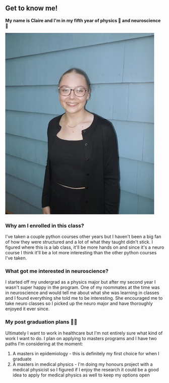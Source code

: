 ## Get to know me!
**My name is Claire and I'm in my fifth year of physics 🔭 and neuroscience 🧠**

![alt text](DSCN4801.jpg)

### Why am I enrolled in this class?
I've taken a couple python courses other years but I haven't been a big fan of how they were structured and a lot of what they taught didn't stick. I figured where this is a lab class, it'll be more hands on and since it's a neuro course I think it'll be a lot more interesting than the other python courses I've taken.

### What got me interested in neuroscience?
I started off my undergrad as a physics major but after my second year I wasn't super happy in the program. One of my roommates at the time was in neuroscience and would tell me about what she was learning in classes and I found everything she told me to be interesting. She encouraged me to take neuro classes so I picked up the neuro major and have thoroughly enjoyed it ever since. 

### My post graduation plans 👩‍🎓
Ultimately I want to work in healthcare but I'm not entirely sure what kind of work I want to do. I plan on applying to masters programs and I have two paths I'm considering at the moment:
1. A masters in epidemiology - this is definitely my first choice for when I graduate
2. A masters in medical physics - I'm doing my honours project with a medical physicist so I figured if I enjoy the research it could be a good idea to apply for medical physics as well to keep my options open


<!--
**claire-davis/claire-davis** is a ✨ _special_ ✨ repository because its `README.md` (this file) appears on your GitHub profile.

Here are some ideas to get you started:

- 🔭 I’m currently working on ...
- 🌱 I’m currently learning ...
- 👯 I’m looking to collaborate on ...
- 🤔 I’m looking for help with ...
- 💬 Ask me about ...
- 📫 How to reach me: ...
- 😄 Pronouns: ...
- ⚡ Fun fact: ...
-->
